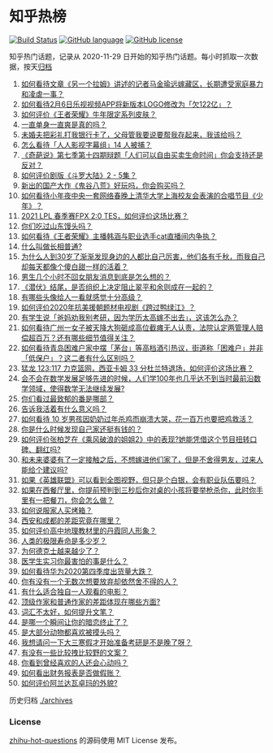 # 知乎热榜
[![Build Status](https://github.com/ToWeLong/zhihu-hot-questions/workflows/CI/badge.svg)](https://github.com/ToWeLong/zhihu-hot-questions/actions)
[![GitHub language](https://img.shields.io/badge/language-golang-orange.svg)](https://golang.org/)
[![GitHub license](https://img.shields.io/github/license/ToWeLong/zhihu-hot-questions)](https://github.com/ToWeLong/zhihu-hot-questions/blob/main/LICENSE)

知乎热门话题，记录从 2020-11-29 日开始的知乎热门话题。每小时抓取一次数据，按天[归档](./archives)

<!-- BEGIN -->

1. [如何看待文章《另一个拉姆》讲述的记者马金瑜远嫁藏区，长期遭受家庭暴力和凌虐一事？](https://www.zhihu.com/question/443154151)
1. [如何看待2月6日乐视视频APP将新版本LOGO修改为「欠122亿」？](https://www.zhihu.com/question/443183209)
1. [如何评价《王者荣耀》牛年限定系列皮肤？](https://www.zhihu.com/question/443191027)
1. [一直单身一直爽是真的吗？](https://www.zhihu.com/question/330412814)
1. [未婚夫把彩礼打我银行卡了，父母管我要说要帮我存起来，我该给吗？](https://www.zhihu.com/question/442994514)
1. [怎么看待「人人影视字幕组」14 人被捕？](https://www.zhihu.com/question/442667356)
1. [《奇葩说》第七季第十四期辩题「人们可以自由买卖生命时间」你会支持还是反对？](https://www.zhihu.com/question/442917510)
1. [如何评价剧版《斗罗大陆》2 - 5集？](https://www.zhihu.com/question/443129219)
1. [新出的国产大作《鬼谷八荒》好玩吗，你会购买吗？](https://www.zhihu.com/question/442267375)
1. [如何看待小年夜中央一套网络春晚上清华大学上海校友会表演的合唱节目《少年》？](https://www.zhihu.com/question/442905594)
1. [2021 LPL 春季赛FPX 2:0 TES，如何评价这场比赛？](https://www.zhihu.com/question/443184853)
1. [你们吃过山东馒头吗？](https://www.zhihu.com/question/361625056)
1. [如何看待《王者荣耀》主播韩涵与职业选手cat直播间内争执？](https://www.zhihu.com/question/442893588)
1. [什么叫做长相普通?](https://www.zhihu.com/question/351006112)
1. [为什么人到30岁了渐渐发现身边的人都比自己厉害，他们各有千秋，而我自己却每天都像个傻白甜一样的活着？](https://www.zhihu.com/question/442671689)
1. [男生几个小时不回女朋友消息到底是怎么想的？](https://www.zhihu.com/question/265396838)
1. [《潜伏》结尾，是否组织上决定阻止翠平和余则成在一起的？](https://www.zhihu.com/question/47613057)
1. [有哪些头像给人一看就感觉十分高级？](https://www.zhihu.com/question/441459020)
1. [如何评价2020年抗美援朝题材电视剧《跨过鸭绿江》？](https://www.zhihu.com/question/436744258)
1. [有学生说「爸妈劝我别考研，因为学历太高嫁不出去」，这该怎么办？](https://www.zhihu.com/question/442806238)
1. [如何看待广州一女子被天降大狗砸成高位截瘫无人认责，法院认定两管理人赔偿超百万？还有哪些细节值得关注？](https://www.zhihu.com/question/443024140)
1. [如何看待青岛困难户家中摆「茅台」等高档酒引热议，街道称「困难户」并非「低保户」？这二者有什么区别吗？](https://www.zhihu.com/question/442993579)
1. [猛龙 123:117 力克篮网，西亚卡姆 33 分杜兰特退场，如何评价这场比赛？](https://www.zhihu.com/question/443101247)
1. [会不会在数学发展足够先进的时候，人们学100年也几乎达不到当时最前沿数学领域，使得数学无法继续发展?](https://www.zhihu.com/question/437041378)
1. [你们看过最致郁的番是哪部？](https://www.zhihu.com/question/439786476)
1. [告诉我活着有什么意义吗？](https://www.zhihu.com/question/434738671)
1. [如何看待 10 岁男孩因奶奶过年杀鸡而崩溃大哭，花一百万也要把鸡救活？](https://www.zhihu.com/question/442811742)
1. [你是什么时候发现自己家还挺有钱的？](https://www.zhihu.com/question/360716785)
1. [如何评价张柏芝在《乘风破浪的姐姐2》中的表现?她能凭借这个节目扭转口碑、翻红吗?](https://www.zhihu.com/question/440703299)
1. [和未来婆婆有了一定接触之后，不想嫁进他们家了，但是不舍得男友，过来人能给个建议吗?](https://www.zhihu.com/question/442344424)
1. [如果《英雄联盟》可以看到全图视野，但只是个白银，会有职业队伍要吗？](https://www.zhihu.com/question/442642942)
1. [如果在西餐厅里，你提前预判到三秒后你对桌的小孩将要举枪杀你，此时你手里有一把餐刀，你会怎么做？](https://www.zhihu.com/question/432745799)
1. [如何说服家人买烤箱？](https://www.zhihu.com/question/29666862)
1. [西安和成都的差距究竟在哪里？](https://www.zhihu.com/question/24983736)
1. [如何评价高中地理教材里的丹霞同人形象？](https://www.zhihu.com/question/434559342)
1. [人类的极限寿命是多少岁？](https://www.zhihu.com/question/441028220)
1. [为何德克士越来越少了？](https://www.zhihu.com/question/321467749)
1. [医学生实习你最害怕的事是什么？](https://www.zhihu.com/question/439727601)
1. [如何看待华为2020第四季度出货量大跌？](https://www.zhihu.com/question/442259690)
1. [你有没有一个无数次想要放弃却依然舍不得的人？](https://www.zhihu.com/question/437226334)
1. [有什么适合独自一人观看的电影？](https://www.zhihu.com/question/31772302)
1. [顶级作家和普通作家的差距体现在哪些方面?](https://www.zhihu.com/question/441968455)
1. [词汇不太好，如何提升文笔？](https://www.zhihu.com/question/440683258)
1. [是哪一个瞬间让你的暗恋终止了？](https://www.zhihu.com/question/356186684)
1. [是大部分动物都喜欢被摸头吗？](https://www.zhihu.com/question/442523187)
1. [我想请问一下大三寒假才开始准备考研是不是晚了呀？](https://www.zhihu.com/question/435873246)
1. [有没有一些比较拽比较野的文案？](https://www.zhihu.com/question/441951247)
1. [你看到曾经喜欢的人还会心动吗？](https://www.zhihu.com/question/439332766)
1. [如何看出财务报表是否做假账？](https://www.zhihu.com/question/29442629)
1. [如何评价阿兰达瓦卓玛的外貌?](https://www.zhihu.com/question/270574192)

<!-- END -->

历史归档 [./archives](./archives)


### License
[zhihu-hot-questions](https://github.com/towelong/zhihu-hot-questions) 的源码使用 MIT License 发布。